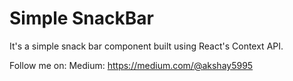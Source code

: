 # Simple SnackBar

It's a simple snack bar component built using React's Context API.

Follow me on:
  Medium: https://medium.com/@akshay5995

